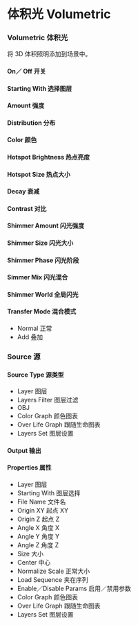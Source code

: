 # 体积光 Volumetric

### Volumetric 体积光

将 3D 体积照明添加到场景中。

#### On／ Off 开关

#### Starting With 选择图层

#### Amount 强度

#### Distribution 分布

#### Color 颜色

#### Hotspot Brightness 热点亮度

#### Hotspot Size 热点大小

#### Decay 衰减

#### Contrast 对比

#### Shimmer Amount 闪光强度

#### Shimmer Size 闪光大小

#### Shimmer Phase 闪光阶段

#### Simmer Mix 闪光混合

#### Shimmer World 全局闪光

#### Transfer Mode 混合模式

- Normal 正常
- Add 叠加

### Source 源

#### Source Type 源类型

- Layer 图层
- Layers Filter 图层过滤
- OBJ
- Color Graph 颜色图表
- Over Life Graph 跟随生命图表
- Layers Set 图层设置

#### Output 输出

#### Properties 属性

- Layer 图层
- Starting With 图层选择
- File Name 文件名
- Origin XY 起点 XY
- Origin Z 起点 Z
- Angle X 角度 X
- Angle Y 角度 Y
- Angle Z 角度 Z
- Size 大小
- Center 中心
- Normalize Scale 正常大小
- Load Sequence 夹在序列
- Enable／Disable Params 启用／禁用参数
- Color Graph 颜色图表
- Over Life Graph 跟随生命图表
- Layers Set 图层设置
